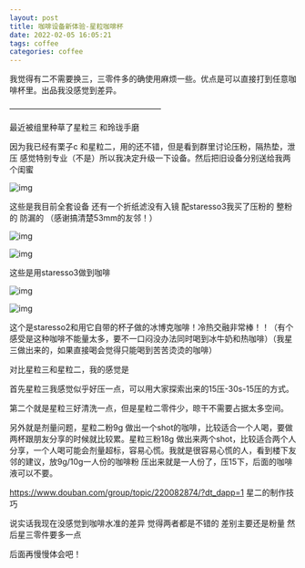 ```yaml
---
layout: post
title: 咖啡设备新体验-星粒咖啡杯
date: 2022-02-05 16:05:21
tags: coffee
categories: coffee
---
```




我觉得有二不需要换三，三零件多的确使用麻烦一些。优点是可以直接打到任意咖啡杯里。出品我没感觉到差异。

———————————————————

最近被组里种草了星粒三 和玲珑手磨 

因为我已经有栗子c 和星粒二，用的还不错，但是看到群里讨论压粉，隔热垫，泄压 感觉特别专业（不是）所以我决定升级一下设备。然后把旧设备分别送给我两个闺蜜<!--more-->

![img](https://img9.doubanio.com/view/group_topic/l/public/p468115884.webp)

这些是我目前全套设备 还有一个折纸滤没有入镜 配staresso3我买了压粉的 整粉的 防漏的 （感谢搞清楚53mm的友邻！）

![img](https://img2.doubanio.com/view/group_topic/l/public/p468115902.webp)

![img](https://img1.doubanio.com/view/group_topic/l/public/p468115879.webp)

这些是用staresso3做到咖啡

![img](https://img2.doubanio.com/view/group_topic/l/public/p468115892.webp)

![img](https://img9.doubanio.com/view/group_topic/l/public/p468115904.webp)

这个是staresso2和用它自带的杯子做的冰博克咖啡！冷热交融非常棒！！（有个感受是这种咖啡不能量太多，要不一口闷没办法同时喝到冰牛奶和热咖啡）（我星三做出来的，如果直接喝会觉得只能喝到苦苦烫烫的咖啡）

对比星粒三和星粒二，我的感觉是

首先星粒三我感觉似乎好压一点，可以用大家探索出来的15压-30s-15压的方式。

第二个就是星粒三好清洗一点，但是星粒二零件少，晾干不需要占据太多空间。

另外就是剂量问题，星粒二粉9g 做出一个shot的咖啡，比较适合一个人喝，要做两杯跟朋友分享的时候就比较累。星粒三粉18g 做出来两个shot，比较适合两个人分享，一个人喝可能会剂量超标，容易心慌。我就是很容易心慌的人，看到楼下友邻的建议，放9g/10g一人份的咖啡粉 压出来就是一人份了，压15下，后面的咖啡液可以不要。

https://www.douban.com/group/topic/220082874/?dt_dapp=1 星二的制作技巧

说实话我现在没感觉到咖啡水准的差异 觉得两者都是不错的 差别主要还是粉量 然后星三零件要多一点 

后面再慢慢体会吧！ 